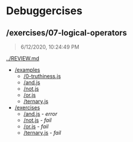 # Debuggercises 

## /exercises/07-logical-operators 

> 6/12/2020, 10:24:49 PM 

[../REVIEW.md](../REVIEW.md)

- [/examples](./examples/REVIEW.md)
  - [/0-truthiness.js](./examples/REVIEW.md#0-truthinessjs)  
  - [/and.js](./examples/REVIEW.md#andjs)  
  - [/not.js](./examples/REVIEW.md#notjs)  
  - [/or.js](./examples/REVIEW.md#orjs)  
  - [/ternary.js](./examples/REVIEW.md#ternaryjs)  
- [/exercises](./exercises/REVIEW.md)
  - [/and.js](./exercises/REVIEW.md#andjs) - _error_ 
  - [/not.js](./exercises/REVIEW.md#notjs) - _fail_ 
  - [/or.js](./exercises/REVIEW.md#orjs) - _fail_ 
  - [/ternary.js](./exercises/REVIEW.md#ternaryjs) - _fail_ 

